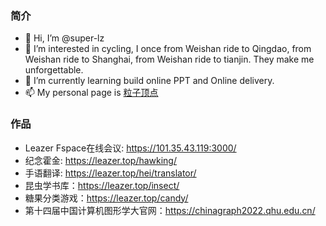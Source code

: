 ### 简介
- 👋 Hi, I’m @super-lz
- 👀 I’m interested in cycling, I once from Weishan ride to Qingdao, from Weishan ride to Shanghai, from Weishan ride to tianjin. They make me unforgettable.
- 🌱 I’m currently learning build online PPT and Online delivery.
- 📫 My personal page is [粒子顶点](https://leazer.top/)


### 作品
- Leazer Fspace在线会议: https://101.35.43.119:3000/
- 纪念霍金: https://leazer.top/hawking/
- 手语翻译: https://leazer.top/hei/translator/
- 昆虫学书库：https://leazer.top/insect/
- 糖果分类游戏：https://leazer.top/candy/
- 第十四届中国计算机图形学大官网：https://chinagraph2022.qhu.edu.cn/
